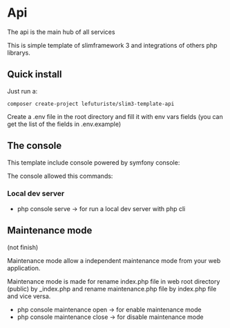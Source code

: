 # Api

The api is the main hub of all services 

This is simple template of slimframework 3 and integrations of others php librarys.

## Quick install

Just run a:

`composer create-project lefuturiste/slim3-template-api`

Create a .env file in the root directory and fill it with env vars fields (you can get the list of the fields in .env.example)

## The console

This template include console powered by symfony console:

The console allowed this commands:

### Local dev server

- php console serve -> for run a local dev server with php cli

## Maintenance mode

(not finish)

Maintenance mode allow a independent maintenance mode from your web application.

Maintenance mode is made for rename index.php file in web root directory (public) by _index.php and rename maintenance.php file by index.php file and vice versa.

- php console maintenance open -> for enable maintenance mode
- php console maintenance close -> for disable maintenance mode

